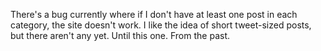 There's a bug currently where if I don't have at least one post in each category, the site doesn't work. I like the idea of short tweet-sized posts, but there aren't any yet. Until this one. From the past. 